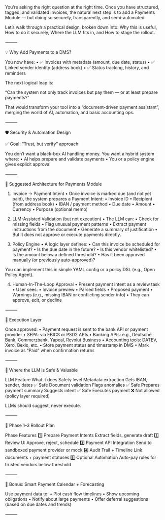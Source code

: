 You’re asking the right question at the right time. Once you have structured, tagged, and validated invoices, the natural next step is to add a Payments Module — but doing so securely, transparently, and semi-automated.

Let’s walk through a practical design, broken down into: Why this is useful, How to do it securely, Where the LLM fits in, and How to stage the rollout.

⸻

💡 Why Add Payments to a DMS?

You now have:
	•	✅ Invoices with metadata (amount, due date, status)
	•	✅ Linked sender identity (address book)
	•	✅ Status tracking, history, and reminders

The next logical leap is:

“Can the system not only track invoices but pay them — or at least prepare payments?”

That would transform your tool into a “document-driven payment assistant”, merging the world of AI, automation, and basic accounting ops.

⸻

🛡️ Security & Automation Design

✅ Goal: “Trust, but verify” approach

You don’t want a black-box AI handling money. You want a hybrid system where:
	•	AI helps prepare and validate payments
	•	You or a policy engine gives explicit approval

⸻

🧱 Suggested Architecture for Payments Module

1. Invoice → Payment Intent
	•	Once invoice is marked due (and not yet paid), the system prepares a Payment Intent:
	•	Invoice ID
	•	Recipient (from address book)
	•	IBAN / payment method
	•	Due date
	•	Amount
	•	Currency
	•	Purpose (optional memo)

2. LLM-Assisted Validation (but not execution)
	•	The LLM can:
	•	Check for missing fields
	•	Flag unusual payment patterns
	•	Extract payment instructions from the document
	•	Generate a summary of justification
	•	But it does not approve or execute payments directly.

3. Policy Engine
	•	A logic layer defines:
	•	Can this invoice be scheduled for payment?
	•	Is the due date in the future?
	•	Is this vendor whitelisted?
	•	Is the amount below a defined threshold?
	•	Has it been approved manually (or previously auto-approved)?

You can implement this in simple YAML config or a policy DSL (e.g., Open Policy Agent).

4. Human-In-The-Loop Approval
	•	Present payment intent as a review task
	•	User sees:
	•	Invoice preview
	•	Parsed fields
	•	Proposed payment
	•	Warnings (e.g., missing IBAN or conflicting sender info)
	•	They can approve, edit, or decline

⸻

🔁 Execution Layer

Once approved:
	•	Payment request is sent to the bank API or payment provider
	•	SEPA: via EBICS or PSD2 APIs
	•	Banking APIs: e.g., Deutsche Bank, Commerzbank, Yapeal, Revolut Business
	•	Accounting tools: DATEV, Xero, Bexio, etc.
	•	Store payment status and timestamp in DMS
	•	Mark invoice as “Paid” when confirmation returns

⸻

🧠 Where the LLM is Safe & Valuable

LLM Feature	What it does	Safety level
Metadata extraction	Gets IBAN, sender, dates	✅ Safe
Document validation	Flags anomalies	✅ Safe
Prepares payment summary	Suggests intent	✅ Safe
Executes payment	❌ Not allowed (policy layer required)	

LLMs should suggest, never execute.

⸻

🚀 Phase 1–3 Rollout Plan

Phase	Features
1️⃣ Prepare Payment Intents	Extract fields, generate draft
2️⃣ Review UI	Approve, reject, schedule
3️⃣ Payment API Integration	Send to sandboxed payment provider or mock
4️⃣ Audit Trail + Timeline	Link documents + payment statuses
5️⃣ Optional Automation	Auto-pay rules for trusted vendors below threshold


⸻

🧮 Bonus: Smart Payment Calendar + Forecasting

Use payment data to:
	•	Plot cash flow timelines
	•	Show upcoming obligations
	•	Notify about large payments
	•	Offer deferral suggestions (based on due dates and trends)

⸻
